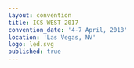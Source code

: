 ```yaml
---
layout: convention
title: ICS WEST 2017
convention_date: '4-7 April, 2018'
location: 'Las Vegas, NV'
logo: led.svg
published: true
---
```


